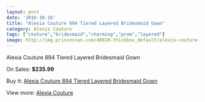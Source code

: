 ```yaml
---
layout: post
date: '2016-10-18'
title: "Alexia Couture 894 Tiered Layered Bridesmaid Gown"
category: Alexia Couture
tags: ["couture","bridesmaid","charming","prom","layered"]
image: http://img.princessan.com/40028-thickbox_default/alexia-couture-894-tiered-layered-bridesmaid-gown.jpg
---
```

Alexia Couture 894 Tiered Layered Bridesmaid Gown

On Sales: **$235.99**
<a href="https://www.princessan.com/en/18727-alexia-couture-894-tiered-layered-bridesmaid-gown.html"><amp-img layout="responsive" width="600" height="600" src="//img.princessan.com/40028-thickbox_default/alexia-couture-894-tiered-layered-bridesmaid-gown.jpg" alt="Alexia Couture 894 Tiered Layered Bridesmaid Gown 0" /></a>

Buy it: [Alexia Couture 894 Tiered Layered Bridesmaid Gown](https://www.princessan.com/en/18727-alexia-couture-894-tiered-layered-bridesmaid-gown.html "Alexia Couture 894 Tiered Layered Bridesmaid Gown")

View more: [Alexia Couture](https://www.princessan.com/en/173- "Alexia Couture")
